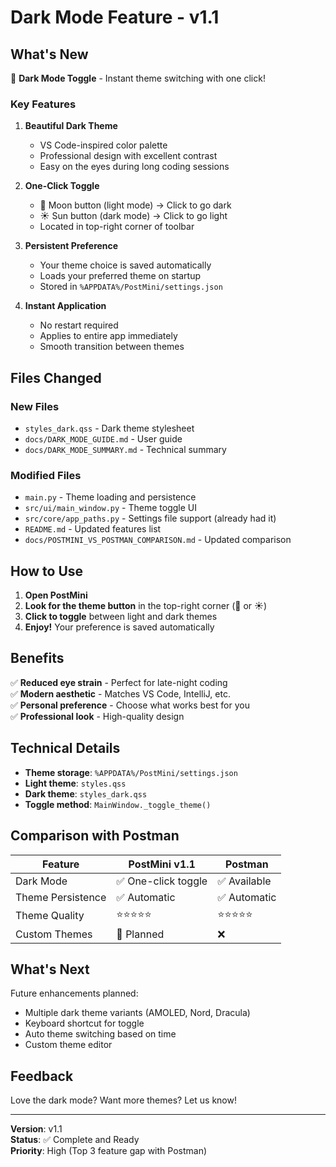 # Dark Mode Feature - v1.1

## What's New

🌙 **Dark Mode Toggle** - Instant theme switching with one click!

### Key Features

1. **Beautiful Dark Theme**
   - VS Code-inspired color palette
   - Professional design with excellent contrast
   - Easy on the eyes during long coding sessions

2. **One-Click Toggle**
   - 🌙 Moon button (light mode) → Click to go dark
   - ☀️ Sun button (dark mode) → Click to go light
   - Located in top-right corner of toolbar

3. **Persistent Preference**
   - Your theme choice is saved automatically
   - Loads your preferred theme on startup
   - Stored in `%APPDATA%/PostMini/settings.json`

4. **Instant Application**
   - No restart required
   - Applies to entire app immediately
   - Smooth transition between themes

## Files Changed

### New Files
- `styles_dark.qss` - Dark theme stylesheet
- `docs/DARK_MODE_GUIDE.md` - User guide
- `docs/DARK_MODE_SUMMARY.md` - Technical summary

### Modified Files
- `main.py` - Theme loading and persistence
- `src/ui/main_window.py` - Theme toggle UI
- `src/core/app_paths.py` - Settings file support (already had it)
- `README.md` - Updated features list
- `docs/POSTMINI_VS_POSTMAN_COMPARISON.md` - Updated comparison

## How to Use

1. **Open PostMini**
2. **Look for the theme button** in the top-right corner (🌙 or ☀️)
3. **Click to toggle** between light and dark themes
4. **Enjoy!** Your preference is saved automatically

## Benefits

✅ **Reduced eye strain** - Perfect for late-night coding  
✅ **Modern aesthetic** - Matches VS Code, IntelliJ, etc.  
✅ **Personal preference** - Choose what works best for you  
✅ **Professional look** - High-quality design  

## Technical Details

- **Theme storage**: `%APPDATA%/PostMini/settings.json`
- **Light theme**: `styles.qss`
- **Dark theme**: `styles_dark.qss`
- **Toggle method**: `MainWindow._toggle_theme()`

## Comparison with Postman

| Feature | PostMini v1.1 | Postman |
|---------|---------------|---------|
| Dark Mode | ✅ One-click toggle | ✅ Available |
| Theme Persistence | ✅ Automatic | ✅ Automatic |
| Theme Quality | ⭐⭐⭐⭐⭐ | ⭐⭐⭐⭐⭐ |
| Custom Themes | 🚧 Planned | ❌ |

## What's Next

Future enhancements planned:
- Multiple dark theme variants (AMOLED, Nord, Dracula)
- Keyboard shortcut for toggle
- Auto theme switching based on time
- Custom theme editor

## Feedback

Love the dark mode? Want more themes? Let us know!

---

**Version**: v1.1  
**Status**: ✅ Complete and Ready  
**Priority**: High (Top 3 feature gap with Postman)

